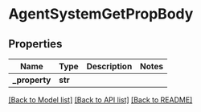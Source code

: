 # AgentSystemGetPropBody


## Properties
Name | Type | Description | Notes
------------ | ------------- | ------------- | -------------
**_property** | **str** |  | 

[[Back to Model list]](../README.md#documentation-for-models) [[Back to API list]](../README.md#documentation-for-api-endpoints) [[Back to README]](../README.md)


